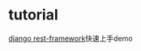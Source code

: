 # tutorial
[django rest-framework](http://www.django-rest-framework.org/tutorial/quickstart/)快速上手demo
